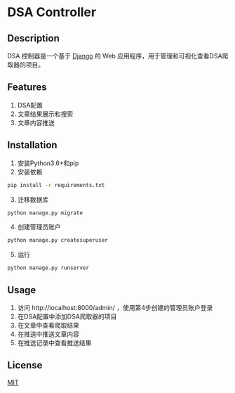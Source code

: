 # DSA Controller
## Description
DSA 控制器是一个基于 [Django](https://www.djangoproject.com/) 的 Web 应用程序，用于管理和可视化查看DSA爬取器的项目。

## Features
1. DSA配置
2. 文章结果展示和搜索
3. 文章内容推送

## Installation
1. 安装Python3.6+和pip
2. 安装依赖
```bash
pip install -r requirements.txt
```
3. 迁移数据库
```bash
python manage.py migrate
```
4. 创建管理员账户
```bash
python manage.py createsuperuser
```
5. 运行
```bash
python manage.py runserver
```

## Usage
1. 访问 http://localhost:8000/admin/ ，使用第4步创建的管理员账户登录
2. 在DSA配置中添加DSA爬取器的项目
3. 在文章中查看爬取结果
4. 在推送中推送文章内容
5. 在推送记录中查看推送结果

## License
[MIT]()

